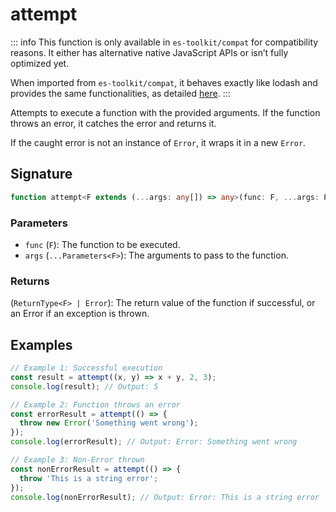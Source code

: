 # attempt

::: info
This function is only available in `es-toolkit/compat` for compatibility reasons. It either has alternative native JavaScript APIs or isn’t fully optimized yet.

When imported from `es-toolkit/compat`, it behaves exactly like lodash and provides the same functionalities, as detailed [here](../../../compatibility.md).
:::

Attempts to execute a function with the provided arguments.
If the function throws an error, it catches the error and returns it.

If the caught error is not an instance of `Error`, it wraps it in a new `Error`.

## Signature

```typescript
function attempt<F extends (...args: any[]) => any>(func: F, ...args: Parameters<F>): ReturnType<F> | Error;
```

### Parameters

- `func` (`F`): The function to be executed.
- `args` (`...Parameters<F>`): The arguments to pass to the function.

### Returns

(`ReturnType<F> | Error`): The return value of the function if successful, or an Error if an exception is thrown.

## Examples

```typescript
// Example 1: Successful execution
const result = attempt((x, y) => x + y, 2, 3);
console.log(result); // Output: 5

// Example 2: Function throws an error
const errorResult = attempt(() => {
  throw new Error('Something went wrong');
});
console.log(errorResult); // Output: Error: Something went wrong

// Example 3: Non-Error thrown
const nonErrorResult = attempt(() => {
  throw 'This is a string error';
});
console.log(nonErrorResult); // Output: Error: This is a string error
```

